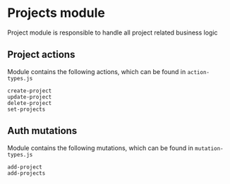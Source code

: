 # Projects module

Project module is responsible to handle all project related business logic


## Project actions

Module contains the following actions, which can be found in `action-types.js`

```
create-project
update-project
delete-project
set-projects
```


## Auth mutations

Module contains the following mutations, which can be found in `mutation-types.js`

```
add-project
add-projects

```
